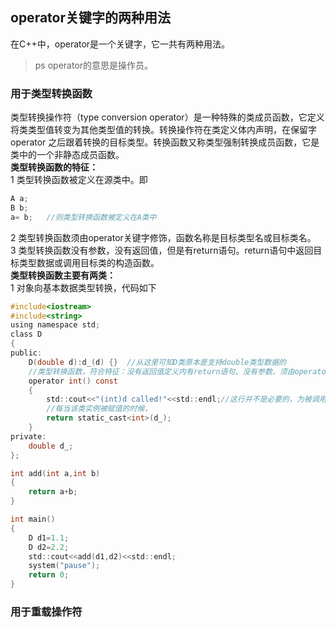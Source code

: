 ## operator关键字的两种用法
在C++中，operator是一个关键字，它一共有两种用法。   
> ps operator的意思是操作员。   
### 用于类型转换函数
类型转换操作符（type conversion operator）是一种特殊的类成员函数，它定义将类类型值转变为其他类型值的转换。转换操作符在类定义体内声明，在保留字 operator 之后跟着转换的目标类型。转换函数又称类型强制转换成员函数，它是类中的一个非静态成员函数。   
**类型转换函数的特征：**  
1 类型转换函数被定义在源类中。即    
```c     
A a;   
B b;   
a= b;   //则类型转换函数被定义在A类中   
```   
2 类型转换函数须由operator关键字修饰，函数名称是目标类型名或目标类名。    
3 类型转换函数没有参数，没有返回值，但是有return语句。return语句中返回目标类型数据或调用目标类的构造函数。    
**类型转换函数主要有两类：**    
1 对象向基本数据类型转换，代码如下   
```c
#include<iostream>    
#include<string>    
using namespace std;     
class D    
{     
public:    
	D(double d):d_(d) {}  //从这里可知D类原本是支持double类型数据的   
	//类型转换函数，符合特征：没有返回值定义内有return语句、没有参数、须由operator做修饰、函数名为目标类或数据类型。
	operator int() const   
	{    
		std::cout<<"(int)d called!"<<std::endl;//这行并不是必要的，为被调用做标记。        
		//每当该类实例被赋值的时候，
		return static_cast<int>(d_);     
	}     
private:    
	double d_;    
};     

int add(int a,int b)		    
{    
	return a+b;    
}     

int main()		   
{    
	D d1=1.1;    
	D d2=2.2;    
	std::cout<<add(d1,d2)<<std::endl;    
	system("pause");   
	return 0;    
}    
```
### 用于重载操作符